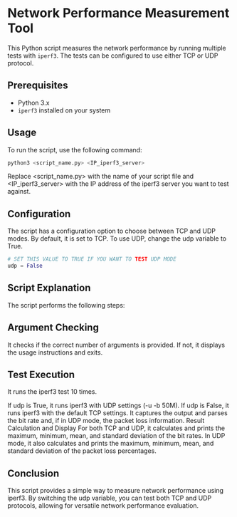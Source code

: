 # Network Performance Measurement Tool

This Python script measures the network performance by running multiple tests with `iperf3`. The tests can be configured to use either TCP or UDP protocol.

## Prerequisites

- Python 3.x
- `iperf3` installed on your system

## Usage

To run the script, use the following command:

```sh
python3 <script_name.py> <IP_iperf3_server>
```
Replace <script_name.py> with the name of your script file and <IP_iperf3_server> with the IP address of the iperf3 server you want to test against.

## Configuration
The script has a configuration option to choose between TCP and UDP modes. By default, it is set to TCP. To use UDP, change the udp variable to True.

```py
# SET THIS VALUE TO TRUE IF YOU WANT TO TEST UDP MODE
udp = False
```
## Script Explanation
The script performs the following steps:

## Argument Checking
It checks if the correct number of arguments is provided. If not, it displays the usage instructions and exits.

## Test Execution
It runs the iperf3 test 10 times.

If udp is True, it runs iperf3 with UDP settings (-u -b 50M).
If udp is False, it runs iperf3 with the default TCP settings.
It captures the output and parses the bit rate and, if in UDP mode, the packet loss information.
Result Calculation and Display
For both TCP and UDP, it calculates and prints the maximum, minimum, mean, and standard deviation of the bit rates.
In UDP mode, it also calculates and prints the maximum, minimum, mean, and standard deviation of the packet loss percentages.

## Conclusion
This script provides a simple way to measure network performance using iperf3. By switching the udp variable, you can test both TCP and UDP protocols, allowing for versatile network performance evaluation.
